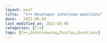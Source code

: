 ```yaml
---
layout: post
title:  "C++ Developer interview questions"
date:   2021-08-20
last_modified_at: 2022-03-04
categories: [C++]
tags: [C++,Interviewing,Puzzles,Questions]
---
```


<link href="/assets/css/questions.css" rel="stylesheet" />
<questions-container dataSource="/assets/data/c++-questions/questions.json"></questions-container>

<link rel="stylesheet" href="https://cdnjs.cloudflare.com/ajax/libs/highlight.js/11.3.1/styles/default.min.css">
<script src="https://cdnjs.cloudflare.com/ajax/libs/highlight.js/11.3.1/highlight.min.js"></script>
<script src="https://cdnjs.cloudflare.com/ajax/libs/highlight.js/11.3.1/languages/cpp.min.js"></script>

<script src="/assets/script/questions-engine.js"/>